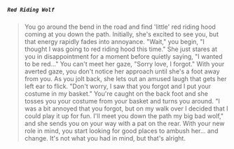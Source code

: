 ##### `Red Riding Wolf`
>You go around the bend in the road and find 'little' red riding hood coming at you down the path.
>Initially, she's excited to see you, but that energy rapidly fades into annoyance.
"Wait," you begin, "I thought I was going to red riding hood this time."
She just stares at you in disappointment for a moment before quietly saying, "I wanted to be red..."
You can't meet her gaze, "Sorry love, I forgot."
>With your averted gaze, you don't notice her approach until she's a foot away from you.
>As you jolt back, she lets out an amused laugh that gets her left ear to flick.
"Don't worry, I saw that you forgot and I put your costume in my basket."
>You're caught on the back foot and she tosses you your costume from your basket and turns you around.
"I was a bit annoyed that you forgot, but on my walk over I decided that I could play it up for fun. I'll meet you down the path my big bad wolf," and she sends you on your way with a pat on the rear.
>With your new role in mind, you start looking for good places to ambush her... and change.
>It's not what you had in mind, but that's alright.